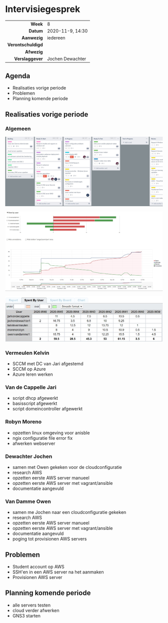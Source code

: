 # Intervisiegesprek

|                     |                   |
|--------------------:|:------------------|
|            **Week** | 8                 |
|           **Datum** | 2020-11-9, 14:30 |
|        **Aanwezig** | iedereen          |
| **Verontschuldigd** |                   |
|         **Afwezig** |                   |
|    **Verslaggever** | Jochen Dewachter  |

## Agenda

- Realisaties vorige periode
- Problemen
- Planning komende periode

## Realisaties vorige periode

### Algemeen

![trello board week 8](/rapportering/images/Intervisie-w8-Trello.JPG)

![burndown week 8](/rapportering/images/Intervisie-w8-Burndown.jpg)

![Spent by users week 8](/rapportering/images/Intervisie-w8-SpentUsers.jpg)



### Vermeulen Kelvin

- SCCM met DC van Jari afgestemd
- SCCM op Azure
- Azure leren werken

### Van de Cappelle Jari

- script dhcp afgewerkt
- basisscript afgewerkt 
- script domeincontroller afgewerkt
### Robyn Moreno
- opzetten linux omgeving voor anisble
- ngix configuratie file error fix
- afwerken webserver
### Dewachter Jochen

- samen met Owen gekeken voor de cloudconfiguratie
- research AWS
- opzetten eerste AWS server manueel
- opzetten eerste AWS server met vagrant/ansible
- documentatie aangevuld

### Van Damme Owen

- samen me Jochen naar een cloudconfiguratie gekeken
- research AWS
- opzetten eerste AWS server manueel
- opzetten eerste AWS server met vagrant/ansible
- documentatie aangevuld
- poging tot provisionen AWS servers

## Problemen

- Student account op AWS
- SSH'en in een AWS server na het aanmaken
- Provisionen AWS server

## Planning komende periode

- alle servers testen
- cloud verder afwerken
- GNS3 starten
